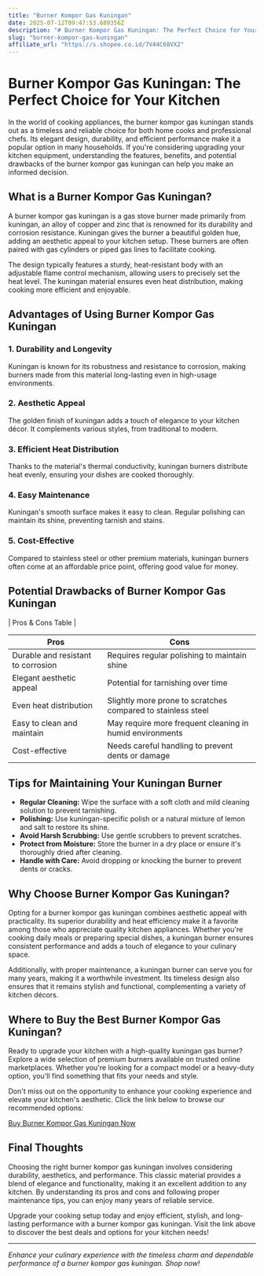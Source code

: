 ```yaml
---
title: "Burner Kompor Gas Kuningan"
date: 2025-07-12T09:47:53.689356Z
description: "# Burner Kompor Gas Kuningan: The Perfect Choice for Your Kitchen..."
slug: "burner-kompor-gas-kuningan"
affiliate_url: "https://s.shopee.co.id/7V44C68VX2"
---
```

# Burner Kompor Gas Kuningan: The Perfect Choice for Your Kitchen

In the world of cooking appliances, the burner kompor gas kuningan stands out as a timeless and reliable choice for both home cooks and professional chefs. Its elegant design, durability, and efficient performance make it a popular option in many households. If you're considering upgrading your kitchen equipment, understanding the features, benefits, and potential drawbacks of the burner kompor gas kuningan can help you make an informed decision.

## What is a Burner Kompor Gas Kuningan?

A burner kompor gas kuningan is a gas stove burner made primarily from kuningan, an alloy of copper and zinc that is renowned for its durability and corrosion resistance. Kuningan gives the burner a beautiful golden hue, adding an aesthetic appeal to your kitchen setup. These burners are often paired with gas cylinders or piped gas lines to facilitate cooking.

The design typically features a sturdy, heat-resistant body with an adjustable flame control mechanism, allowing users to precisely set the heat level. The kuningan material ensures even heat distribution, making cooking more efficient and enjoyable.

## Advantages of Using Burner Kompor Gas Kuningan

### 1. Durability and Longevity
Kuningan is known for its robustness and resistance to corrosion, making burners made from this material long-lasting even in high-usage environments.

### 2. Aesthetic Appeal
The golden finish of kuningan adds a touch of elegance to your kitchen décor. It complements various styles, from traditional to modern.

### 3. Efficient Heat Distribution
Thanks to the material's thermal conductivity, kuningan burners distribute heat evenly, ensuring your dishes are cooked thoroughly.

### 4. Easy Maintenance
Kuningan's smooth surface makes it easy to clean. Regular polishing can maintain its shine, preventing tarnish and stains.

### 5. Cost-Effective
Compared to stainless steel or other premium materials, kuningan burners often come at an affordable price point, offering good value for money.

## Potential Drawbacks of Burner Kompor Gas Kuningan

| Pros & Cons Table |

| **Pros**                                               | **Cons**                                                       |  
|--------------------------------------------------------|-------------------------------------------------------------|  
| Durable and resistant to corrosion                    | Requires regular polishing to maintain shine             |  
| Elegant aesthetic appeal                              | Potential for tarnishing over time                        |  
| Even heat distribution                                | Slightly more prone to scratches compared to stainless steel |  
| Easy to clean and maintain                            | May require more frequent cleaning in humid environments |  
| Cost-effective                                         | Needs careful handling to prevent dents or damage       |  

## Tips for Maintaining Your Kuningan Burner

- **Regular Cleaning:** Wipe the surface with a soft cloth and mild cleaning solution to prevent tarnishing.
- **Polishing:** Use kuningan-specific polish or a natural mixture of lemon and salt to restore its shine.
- **Avoid Harsh Scrubbing:** Use gentle scrubbers to prevent scratches.
- **Protect from Moisture:** Store the burner in a dry place or ensure it's thoroughly dried after cleaning.
- **Handle with Care:** Avoid dropping or knocking the burner to prevent dents or cracks.

## Why Choose Burner Kompor Gas Kuningan?

Opting for a burner kompor gas kuningan combines aesthetic appeal with practicality. Its superior durability and heat efficiency make it a favorite among those who appreciate quality kitchen appliances. Whether you're cooking daily meals or preparing special dishes, a kuningan burner ensures consistent performance and adds a touch of elegance to your culinary space.

Additionally, with proper maintenance, a kuningan burner can serve you for many years, making it a worthwhile investment. Its timeless design also ensures that it remains stylish and functional, complementing a variety of kitchen décors.

## Where to Buy the Best Burner Kompor Gas Kuningan?

Ready to upgrade your kitchen with a high-quality kuningan gas burner? Explore a wide selection of premium burners available on trusted online marketplaces. Whether you're looking for a compact model or a heavy-duty option, you'll find something that fits your needs and style.

Don't miss out on the opportunity to enhance your cooking experience and elevate your kitchen's aesthetic. Click the link below to browse our recommended options:

[Buy Burner Kompor Gas Kuningan Now](https://s.shopee.co.id/7V44C68VX2)

## Final Thoughts

Choosing the right burner kompor gas kuningan involves considering durability, aesthetics, and performance. This classic material provides a blend of elegance and functionality, making it an excellent addition to any kitchen. By understanding its pros and cons and following proper maintenance tips, you can enjoy many years of reliable service.

Upgrade your cooking setup today and enjoy efficient, stylish, and long-lasting performance with a burner kompor gas kuningan. Visit the link above to discover the best deals and options for your kitchen needs!

---

*Enhance your culinary experience with the timeless charm and dependable performance of a burner kompor gas kuningan. Shop now!*